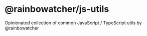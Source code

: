 # @rainbowatcher/js-utils

Opinionated collection of common JavaScript / TypeScript utils by @rainbowatcher
